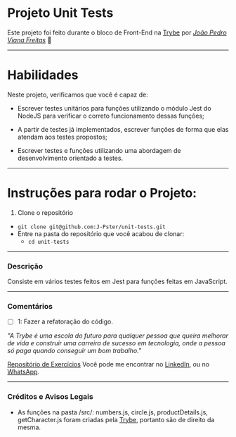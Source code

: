 # Projeto Unit Tests
Este projeto foi feito durante o bloco de Front-End na [Trybe](https://www.betrybe.com/) por _[João Pedro Viana Freitas](https://www.linkedin.com/in/joaopster/)_ :rocket:

---

# Habilidades
Neste projeto, verificamos que você é capaz de:

  * Escrever testes unitários para funções utilizando o módulo Jest do NodeJS para verificar o correto funcionamento dessas funções;

  * A partir de testes já implementados, escrever funções de forma que elas atendam aos testes propostos;

  * Escrever testes e funções utilizando uma abordagem de desenvolvimento orientado a testes.

---

# Instruções para rodar o Projeto:

1. Clone o repositório
  * `git clone git@github.com:J-Pster/unit-tests.git`
  * Entre na pasta do repositório que você acabou de clonar:
    * `cd unit-tests`

---

### Descrição

Consiste em vários testes feitos em Jest para funções feitas em JavaScript.

---

### Comentários
- [ ] 1: Fazer a refatoração do código.

_"A Trybe é uma escola do futuro para qualquer pessoa que queira melhorar de vida e construir uma carreira de sucesso em tecnologia, onde a pessoa só paga quando conseguir um bom trabalho."_

[Repositório de Exercícios](https://github.com/J-Pster/meu-super-repo)
Você pode me encontrar no [LinkedIn][1], ou no [WhatsApp][2].

<!-- Resources -->
<!-- links to your social media accounts -->
[1]: https://www.linkedin.com/in/joaopster/
[2]: https://api.whatsapp.com/send?phone=5562992765354&text=Ol%C3%A1%2C%20%C3%A9%20o%20Pster%3F%20Venho%20do%20Github.

---

### Créditos e Avisos Legais
- As funções na pasta /src/: numbers.js, circle.js, productDetails.js, getCharacter.js foram criadas pela [Trybe](https://www.betrybe.com/), portanto são de direito da mesma.
